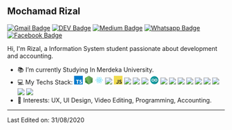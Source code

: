 ## Mochamad Rizal
[![Gmail Badge](https://img.shields.io/badge/-Gmail-c14438?style=flat-square&logo=Gmail&logoColor=white&link=mailto:mrizalf.email@gmail.com)](mailto:mrizalf.email@gmail.com)
[![DEV Badge](https://img.shields.io/badge/-DEV.to-000?style=flat-square&logo=dev.to&logoColor=white&link=https://dev.to/)](https://dev.to/)
[![Medium Badge](https://img.shields.io/badge/-Medium-000?style=flat-square&logo=Medium&logoColor=white&&link=https://medium.com/)](https://medium.com/)
[![Whatsapp Badge](https://img.shields.io/badge/-Whatsapp-4CA143?style=flat-square&labelColor=4CA143&logo=whatsapp&logoColor=white&link=)](https://api.whatsapp.com/send?phone=5581984434580&text=Hi!)
[![Facebook Badge](https://img.shields.io/badge/-Facebook-3b5998?style=flat-square&labelColor=3b5998&logo=facebook&logoColor=white&link=https://www.facebook.com/)](https://www.facebook.com/)



Hi, I'm Rizal, a Information System student passionate about development and accounting.

- :books: I’m currently Studying In Merdeka University.
- :computer: My Techs Stack: <img height="20" src="https://raw.githubusercontent.com/github/explore/80688e429a7d4ef2fca1e82350fe8e3517d3494d/topics/typescript/typescript.png">  <img height="20" src="https://raw.githubusercontent.com/github/explore/80688e429a7d4ef2fca1e82350fe8e3517d3494d/topics/nodejs/nodejs.png">  <img height="20" src="https://raw.githubusercontent.com/github/explore/80688e429a7d4ef2fca1e82350fe8e3517d3494d/topics/react/react.png">  <img height="20" src="https://static-00.iconduck.com/assets.00/nestjs-icon-512x510-9nvpcyc3.png">  <img height="20" src="https://raw.githubusercontent.com/github/explore/80688e429a7d4ef2fca1e82350fe8e3517d3494d/topics/javascript/javascript.png">  <img height="20" src="https://w7.pngwing.com/pngs/520/956/png-transparent-codeigniter-coding-development-framework-js-logo-php-logos-icon-thumbnail.png">  <img height="20" src="https://cdn-icons-png.flaticon.com/512/5968/5968332.png">  <img height="20" src="https://w7.pngwing.com/pngs/399/620/png-transparent-laravel-hd-logo.png">  <img height="20" src="https://raw.githubusercontent.com/github/explore/80688e429a7d4ef2fca1e82350fe8e3517d3494d/topics/arduino/arduino.png">  <img height="20" src="https://cdn4.iconfinder.com/data/icons/logos-and-brands/512/97_Docker_logo_logos-512.png">  <img height="20" src="https://logowik.com/content/uploads/images/gitlab8368.jpg">  <img height="20" src="https://encrypted-tbn0.gstatic.com/images?q=tbn:ANd9GcSzoalD0UuajgCu0MU8F68wTYA9Ezdq0KIc5-gyiM7L1A&s">  <img height="20" src="https://w7.pngwing.com/pngs/720/46/png-transparent-jquery-plain-wordmark-logo-icon-thumbnail.png">  <img height="20" src="https://cdn.dribbble.com/users/13574/screenshots/9711275/media/567cd1cda0048d7d8d7525451a869e6a.png">  <img height="20" src="https://encrypted-tbn0.gstatic.com/images?q=tbn:ANd9GcRa-IBsxd1dNY3YZNyOUD3ir59HB3jCZnSxz51lct18FA&s">  <img height="20" src="https://download.logo.wine/logo/PostgreSQL/PostgreSQL-Logo.wine.png">  <img height="20" src="https://i.pinimg.com/originals/39/b2/e4/39b2e4ad77c23a2c11e5950a7dfa2aec.png">  <img height="20" src="https://logosandtypes.com/wp-content/uploads/2020/07/kafka.png">
- :pushpin: Interests: UX, UI Design, Video Editing, Programming, Accounting.

----

Last Edited on: 31/08/2020
